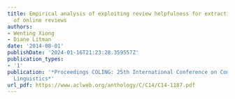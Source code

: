 ```yaml
---
title: Empirical analysis of exploiting review helpfulness for extractive summarization
  of online reviews
authors:
- Wenting Xiong
- Diane Litman
date: '2014-08-01'
publishDate: '2024-01-16T21:23:28.359557Z'
publication_types:
- '1'
publication: '*Proceedings COLING: 25th International Conference on Computational
  Linguistics*'
url_pdf: https://www.aclweb.org/anthology/C/C14/C14-1187.pdf
---
```

